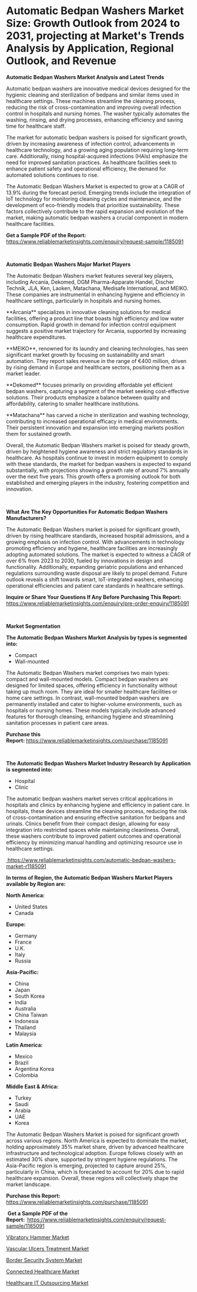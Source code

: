 <p><h1>Automatic Bedpan Washers Market Size: Growth Outlook from 2024 to 2031, projecting at Market's Trends Analysis by Application, Regional Outlook, and Revenue</h1></p><p><strong>Automatic Bedpan Washers Market Analysis and Latest Trends</strong></p>
<p><p>Automatic bedpan washers are innovative medical devices designed for the hygienic cleaning and sterilization of bedpans and similar items used in healthcare settings. These machines streamline the cleaning process, reducing the risk of cross-contamination and improving overall infection control in hospitals and nursing homes. The washer typically automates the washing, rinsing, and drying processes, enhancing efficiency and saving time for healthcare staff.</p><p>The market for automatic bedpan washers is poised for significant growth, driven by increasing awareness of infection control, advancements in healthcare technology, and a growing aging population requiring long-term care. Additionally, rising hospital-acquired infections (HAIs) emphasize the need for improved sanitation practices. As healthcare facilities seek to enhance patient safety and operational efficiency, the demand for automated solutions continues to rise.</p><p>The Automatic Bedpan Washers Market is expected to grow at a CAGR of 13.9% during the forecast period. Emerging trends include the integration of IoT technology for monitoring cleaning cycles and maintenance, and the development of eco-friendly models that prioritize sustainability. These factors collectively contribute to the rapid expansion and evolution of the market, making automatic bedpan washers a crucial component in modern healthcare facilities.</p></p>
<p><strong>Get a Sample PDF of the Report:&nbsp;</strong> <a href="https://www.reliablemarketinsights.com/enquiry/request-sample/1185091?utm_campaign=1786&utm_medium=2&utm_source=Github&utm_content=ia&utm_term=22102024&utm_id=automatic-bedpan-washers">https://www.reliablemarketinsights.com/enquiry/request-sample/1185091</a></p>
<p>&nbsp;</p>
<p><strong>Automatic Bedpan Washers Major Market Players</strong></p>
<p><p>The Automatic Bedpan Washers market features several key players, including Arcania, Dekomed, DGM Pharma-Apparate Handel, Discher Technik, JLA, Ken, Laoken, Matachana, Medisafe International, and MEIKO. These companies are instrumental in enhancing hygiene and efficiency in healthcare settings, particularly in hospitals and nursing homes.</p><p>**Arcania** specializes in innovative cleaning solutions for medical facilities, offering a product line that boasts high efficiency and low water consumption. Rapid growth in demand for infection control equipment suggests a positive market trajectory for Arcania, supported by increasing healthcare expenditures.</p><p>**MEIKO**, renowned for its laundry and cleaning technologies, has seen significant market growth by focusing on sustainability and smart automation. They report sales revenue in the range of €400 million, driven by rising demand in Europe and healthcare sectors, positioning them as a market leader.</p><p>**Dekomed** focuses primarily on providing affordable yet efficient bedpan washers, capturing a segment of the market seeking cost-effective solutions. Their products emphasize a balance between quality and affordability, catering to smaller healthcare institutions.</p><p>**Matachana** has carved a niche in sterilization and washing technology, contributing to increased operational efficacy in medical environments. Their persistent innovation and expansion into emerging markets position them for sustained growth.</p><p>Overall, the Automatic Bedpan Washers market is poised for steady growth, driven by heightened hygiene awareness and strict regulatory standards in healthcare. As hospitals continue to invest in modern equipment to comply with these standards, the market for bedpan washers is expected to expand substantially, with projections showing a growth rate of around 7% annually over the next five years. This growth offers a promising outlook for both established and emerging players in the industry, fostering competition and innovation.</p></p>
<p>&nbsp;</p>
<p><strong>What Are The Key Opportunities For Automatic Bedpan Washers Manufacturers?</strong></p>
<p><p>The Automatic Bedpan Washers market is poised for significant growth, driven by rising healthcare standards, increased hospital admissions, and a growing emphasis on infection control. With advancements in technology promoting efficiency and hygiene, healthcare facilities are increasingly adopting automated solutions. The market is expected to witness a CAGR of over 6% from 2023 to 2030, fueled by innovations in design and functionality. Additionally, expanding geriatric populations and enhanced regulations surrounding waste disposal are likely to propel demand. Future outlook reveals a shift towards smart, IoT-integrated washers, enhancing operational efficiencies and patient care standards in healthcare settings.</p></p>
<p><strong>Inquire or Share Your Questions If Any Before Purchasing This Report:</strong> <a href="https://www.reliablemarketinsights.com/enquiry/pre-order-enquiry/1185091?utm_campaign=1786&utm_medium=2&utm_source=Github&utm_content=ia&utm_term=22102024&utm_id=automatic-bedpan-washers">https://www.reliablemarketinsights.com/enquiry/pre-order-enquiry/1185091</a></p>
<p>&nbsp;</p>
<p><strong>Market Segmentation</strong></p>
<p><strong>The Automatic Bedpan Washers Market Analysis by types is segmented into:</strong></p>
<p><ul><li>Compact</li><li>Wall-mounted</li></ul></p>
<p><p>The Automatic Bedpan Washers market comprises two main types: compact and wall-mounted models. Compact bedpan washers are designed for limited spaces, offering efficiency in functionality without taking up much room. They are ideal for smaller healthcare facilities or home care settings. In contrast, wall-mounted bedpan washers are permanently installed and cater to higher-volume environments, such as hospitals or nursing homes. These models typically include advanced features for thorough cleansing, enhancing hygiene and streamlining sanitation processes in patient care areas.</p></p>
<p><strong>Purchase this Report:&nbsp;</strong><a href="https://www.reliablemarketinsights.com/purchase/1185091?utm_campaign=1786&utm_medium=2&utm_source=Github&utm_content=ia&utm_term=22102024&utm_id=automatic-bedpan-washers">https://www.reliablemarketinsights.com/purchase/1185091</a></p>
<p>&nbsp;</p>
<p><strong>The Automatic Bedpan Washers Market Industry Research by Application is segmented into:</strong></p>
<p><ul><li>Hospital</li><li>Clinic</li></ul></p>
<p><p>The automatic bedpan washers market serves critical applications in hospitals and clinics by enhancing hygiene and efficiency in patient care. In hospitals, these devices streamline the cleaning process, reducing the risk of cross-contamination and ensuring effective sanitation for bedpans and urinals. Clinics benefit from their compact design, allowing for easy integration into restricted spaces while maintaining cleanliness. Overall, these washers contribute to improved patient outcomes and operational efficiency by minimizing manual handling and optimizing resource use in healthcare settings.</p></p>
<p><a href="https://www.reliablemarketinsights.com/automatic-bedpan-washers-market-r1185091?utm_campaign=1786&utm_medium=2&utm_source=Github&utm_content=ia&utm_term=22102024&utm_id=automatic-bedpan-washers">&nbsp;https://www.reliablemarketinsights.com/automatic-bedpan-washers-market-r1185091</a></p>
<p><strong>In terms of Region, the Automatic Bedpan Washers Market Players available by Region are:</strong></p>
<p>
    <p> <strong> North America: </strong>
        <ul>
            <li>United States</li>
            <li>Canada</li>
        </ul>
        </p> 
    <p> <strong> Europe: </strong>
        <ul>
            <li>Germany</li>
            <li>France</li>
            <li>U.K.</li>
            <li>Italy</li>
            <li>Russia</li>
        </ul>
        </p> 
    <p> <strong> Asia-Pacific: </strong>
        <ul>
            <li>China</li>
            <li>Japan</li>
            <li>South Korea</li>
            <li>India</li>
            <li>Australia</li>
            <li>China Taiwan</li>
            <li>Indonesia</li>
            <li>Thailand</li>
            <li>Malaysia</li>
        </ul>
        </p> 
    <p> <strong> Latin America: </strong>
        <ul>
            <li>Mexico</li>
            <li>Brazil</li>
            <li>Argentina Korea</li>
            <li>Colombia</li>
        </ul>
        </p> 
    <p> <strong> Middle East & Africa: </strong>
        <ul>
            <li>Turkey</li>
            <li>Saudi</li>
            <li>Arabia</li>
            <li>UAE</li>
            <li>Korea</li>
        </ul>
    </p>
    </p>
<p><p>The Automatic Bedpan Washers Market is poised for significant growth across various regions. North America is expected to dominate the market, holding approximately 35% market share, driven by advanced healthcare infrastructure and technological adoption. Europe follows closely with an estimated 30% share, supported by stringent hygiene regulations. The Asia-Pacific region is emerging, projected to capture around 25%, particularly in China, which is forecasted to account for 20% due to rapid healthcare expansion. Overall, these regions will collectively shape the market landscape.</p></p>
<p><strong>Purchase this Report: </strong><a href="https://www.reliablemarketinsights.com/purchase/1185091?utm_campaign=1786&utm_medium=2&utm_source=Github&utm_content=ia&utm_term=22102024&utm_id=automatic-bedpan-washers">https://www.reliablemarketinsights.com/purchase/1185091</a></p>
<p>&nbsp;<strong>Get a Sample PDF of the Report:&nbsp;&nbsp;</strong><a href="https://www.reliablemarketinsights.com/enquiry/request-sample/1185091?utm_campaign=1786&utm_medium=2&utm_source=Github&utm_content=ia&utm_term=22102024&utm_id=automatic-bedpan-washers">https://www.reliablemarketinsights.com/enquiry/request-sample/1185091</a></p>
<p><strong></strong></p>
<p><p><a href="https://issuu.com/reportprime-2/docs/vibratory-hammer-market-size-2030.p_6874de538c43ae?utm_campaign=1786&utm_medium=2&utm_source=Github&utm_content=ia&utm_term=22102024&utm_id=automatic-bedpan-washers">Vibratory Hammer Market</a></p><p><a href="https://www.linkedin.com/pulse/vascular-ulcers-treatment-market-segmentation-applications-types-nzy1f?utm_campaign=1786&utm_medium=2&utm_source=Github&utm_content=ia&utm_term=22102024&utm_id=automatic-bedpan-washers">Vascular Ulcers Treatment Market</a></p><p><a href="https://www.linkedin.com/pulse/global-border-security-system-market-size-trends-analysis-regional-wcwef?utm_campaign=1786&utm_medium=2&utm_source=Github&utm_content=ia&utm_term=22102024&utm_id=automatic-bedpan-washers">Border Security System Market</a></p><p><a href="https://www.linkedin.com/pulse/connected-healthcare-market-analysis-product-segmentation-regional-re8tf?utm_campaign=1786&utm_medium=2&utm_source=Github&utm_content=ia&utm_term=22102024&utm_id=automatic-bedpan-washers">Connected Healthcare Market</a></p><p><a href="https://www.linkedin.com/pulse/global-healthcare-outsourcing-industry-analysis-share-xmc4f?utm_campaign=1786&utm_medium=2&utm_source=Github&utm_content=ia&utm_term=22102024&utm_id=automatic-bedpan-washers">Healthcare IT Outsourcing Market</a></p></p>